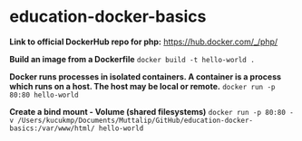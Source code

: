# education-docker-basics #

__Link to official DockerHub repo for php:__
https://hub.docker.com/_/php/

__Build an image from a Dockerfile__
`docker build -t hello-world .`

__Docker runs processes in isolated containers. A container is a process which runs on a host. The host may be local or remote.__
`docker run -p 80:80 hello-world`

__Create a bind mount - Volume (shared filesystems)__
`docker run -p 80:80 -v /Users/kucukmp/Documents/Muttalip/GitHub/education-docker-basics:/var/www/html/ hello-world`
